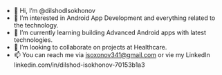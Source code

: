- 👋 Hi, I’m @dilshodIsokhonov
- 👀 I’m interested in Android App Development and everything related to the technology.
- 🌱 I’m currently learning building Advanced Android apps with latest technologies.
- 💞️ I’m looking to collaborate on projects at Healthcare.
- 📫 You can reach me via isoxonov341@gmail.com or vie my LinkedIn linkedin.com/in/dilshod-isokhonov-70153b1a3

<!---
dilshodIsokhonov/dilshodIsokhonov is a ✨ special ✨ repository because its `README.md` (this file) appears on your GitHub profile.
You can click the Preview link to take a look at your changes.
--->

